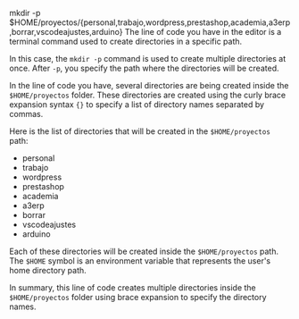 mkdir -p $HOME/proyectos/{personal,trabajo,wordpress,prestashop,academia,a3erp,borrar,vscodeajustes,arduino}
The line of code you have in the editor is a terminal command used to create directories in a specific path.

In this case, the `mkdir -p` command is used to create multiple directories at once. After `-p`, you specify the path where the directories will be created.

In the line of code you have, several directories are being created inside the `$HOME/proyectos` folder. These directories are created using the curly brace expansion syntax `{}` to specify a list of directory names separated by commas.

Here is the list of directories that will be created in the `$HOME/proyectos` path:

- personal
- trabajo
- wordpress
- prestashop
- academia
- a3erp
- borrar
- vscodeajustes
- arduino

Each of these directories will be created inside the `$HOME/proyectos` path. The `$HOME` symbol is an environment variable that represents the user's home directory path.

In summary, this line of code creates multiple directories inside the `$HOME/proyectos` folder using brace expansion to specify the directory names.